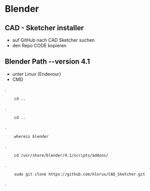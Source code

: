 # Blender


## CAD - Sketcher  installer

-   auf GitHub  nach CAD Sketcher suchen
-   den Repo CODE kopieren

## Blender Path --version 4.1

-   unter Linux (Endevour)
-   CMD


.

        cd ..
.

        cd ..
.

        whereis blender
.

        cd /usr/share/blender/4.1/scripts/addons/
.
        
        sudo git clone https://github.com/hlorus/CAD_Sketcher.git

.

        

